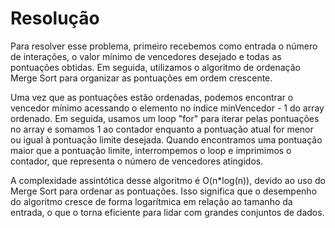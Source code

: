 # Resolução
Para resolver esse problema, primeiro recebemos como entrada o número de interações, o valor mínimo de vencedores desejado e todas as pontuações obtidas. Em seguida, utilizamos o algoritmo de ordenação Merge Sort para organizar as pontuações em ordem crescente.

Uma vez que as pontuações estão ordenadas, podemos encontrar o vencedor mínimo acessando o elemento no índice minVencedor - 1 do array ordenado. Em seguida, usamos um loop "for" para iterar pelas pontuações no array e somamos 1 ao contador enquanto a pontuação atual for menor ou igual à pontuação limite desejada. Quando encontramos uma pontuação maior que a pontuação limite, interrompemos o loop e imprimimos o contador, que representa o número de vencedores atingidos.

A complexidade assintótica desse algoritmo é O(n*log(n)), devido ao uso do Merge Sort para ordenar as pontuações. Isso significa que o desempenho do algoritmo cresce de forma logarítmica em relação ao tamanho da entrada, o que o torna eficiente para lidar com grandes conjuntos de dados.
